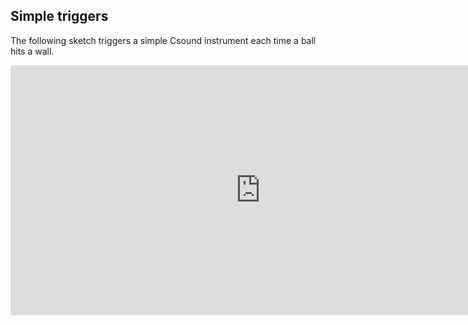 ## Simple triggers

The following sketch triggers a simple Csound instrument each time a ball hits a wall.

<iframe src="https://github.com/rorywalsh/p5.Csound/blob/master/examples/static_triggers/index.html/" width="800px" height="400px" style="float:center" frameBorder="0" scrolling="no" ></iframe>
